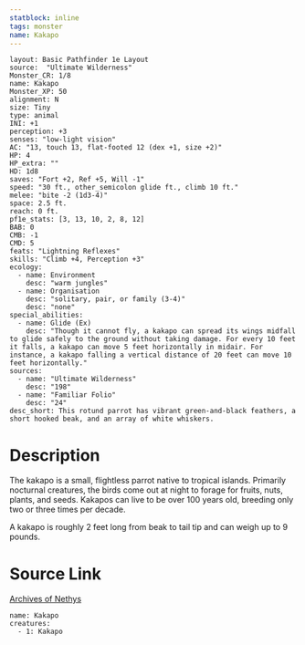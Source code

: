 ```yaml
---
statblock: inline
tags: monster
name: Kakapo
---
```

```statblock
layout: Basic Pathfinder 1e Layout
source:  "Ultimate Wilderness"
Monster_CR: 1/8
name: Kakapo
Monster_XP: 50
alignment: N
size: Tiny
type: animal
INI: +1
perception: +3
senses: "low-light vision"
AC: "13, touch 13, flat-footed 12 (dex +1, size +2)"
HP: 4
HP_extra: ""
HD: 1d8
saves: "Fort +2, Ref +5, Will -1"
speed: "30 ft., other_semicolon glide ft., climb 10 ft."
melee: "bite -2 (1d3-4)"
space: 2.5 ft.
reach: 0 ft.
pf1e_stats: [3, 13, 10, 2, 8, 12]
BAB: 0
CMB: -1
CMD: 5
feats: "Lightning Reflexes"
skills: "Climb +4, Perception +3"
ecology:
  - name: Environment
    desc: "warm jungles"
  - name: Organisation
    desc: "solitary, pair, or family (3-4)"
    desc: "none"
special_abilities:
  - name: Glide (Ex)
    desc: "Though it cannot fly, a kakapo can spread its wings midfall to glide safely to the ground without taking damage. For every 10 feet it falls, a kakapo can move 5 feet horizontally in midair. For instance, a kakapo falling a vertical distance of 20 feet can move 10 feet horizontally."
sources:
  - name: "Ultimate Wilderness"
    desc: "198"
  - name: "Familiar Folio"
    desc: "24"
desc_short: This rotund parrot has vibrant green-and-black feathers, a short hooked beak, and an array of white whiskers.
```
# Description
The kakapo is a small, flightless parrot native to tropical islands. Primarily nocturnal creatures, the birds come out at night to forage for fruits, nuts, plants, and seeds. Kakapos can live to be over 100 years old, breeding only two or three times per decade.

A kakapo is roughly 2 feet long from beak to tail tip and can weigh up to 9 pounds.
# Source Link
[Archives of Nethys](https://aonprd.com/MonsterDisplay.aspx?ItemName=Kakapo)
```encounter-table
name: Kakapo
creatures:
  - 1: Kakapo
```
